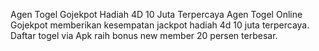 Agen Togel Gojekpot Hadiah 4D 10 Juta Terpercaya
Agen Togel Online Gojekpot memberikan kesempatan jackpot hadiah 4d 10 juta terpercaya. Daftar togel via Apk raih bonus new member 20 persen terbesar.
